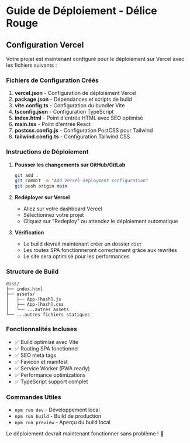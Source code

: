 # Guide de Déploiement - Délice Rouge

## Configuration Vercel

Votre projet est maintenant configuré pour le déploiement sur Vercel avec les fichiers suivants :

### Fichiers de Configuration Créés

1. **vercel.json** - Configuration de déploiement Vercel
2. **package.json** - Dépendances et scripts de build
3. **vite.config.ts** - Configuration du bundler Vite
4. **tsconfig.json** - Configuration TypeScript
5. **index.html** - Point d'entrée HTML avec SEO optimisé
6. **main.tsx** - Point d'entrée React
7. **postcss.config.js** - Configuration PostCSS pour Tailwind
8. **tailwind.config.ts** - Configuration Tailwind CSS

### Instructions de Déploiement

1. **Pousser les changements sur GitHub/GitLab**
   ```bash
   git add .
   git commit -m "Add Vercel deployment configuration"
   git push origin main
   ```

2. **Redéployer sur Vercel**
   - Allez sur votre dashboard Vercel
   - Sélectionnez votre projet
   - Cliquez sur "Redeploy" ou attendez le déploiement automatique

3. **Vérification**
   - Le build devrait maintenant créer un dossier `dist`
   - Les routes SPA fonctionneront correctement grâce aux rewrites
   - Le site sera optimisé pour les performances

### Structure de Build

```
dist/
├── index.html
├── assets/
│   ├── App-[hash].js
│   ├── App-[hash].css
│   └── ...autres assets
└── ...autres fichiers statiques
```

### Fonctionnalités Incluses

- ✅ Build optimisé avec Vite
- ✅ Routing SPA fonctionnel
- ✅ SEO meta tags
- ✅ Favicon et manifest
- ✅ Service Worker (PWA ready)
- ✅ Performance optimizations
- ✅ TypeScript support complet

### Commandes Utiles

- `npm run dev` - Développement local
- `npm run build` - Build de production
- `npm run preview` - Aperçu du build local

Le déploiement devrait maintenant fonctionner sans problème ! 🚀